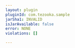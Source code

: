 ```yaml
---
layout: plugin
pluginId: com.tezooka.sample
jarSha1: INVALID
isJarAvailable: false
error: NONE
violations: []

---
```

